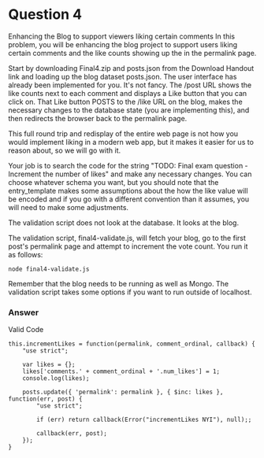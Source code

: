 # Question 4

Enhancing the Blog to support viewers liking certain comments
In this problem, you will be enhancing the blog project to support users liking certain comments and the like counts showing up the in the permalink page.

Start by downloading Final4.zip and posts.json from the Download Handout link and loading up the blog dataset posts.json. The user interface has already been implemented for you. It's not fancy. The /post URL shows the like counts next to each comment and displays a Like button that you can click on. That Like button POSTS to the /like URL on the blog, makes the necessary changes to the database state (you are implementing this), and then redirects the browser back to the permalink page.

This full round trip and redisplay of the entire web page is not how you would implement liking in a modern web app, but it makes it easier for us to reason about, so we will go with it.

Your job is to search the code for the string "TODO: Final exam question - Increment the number of likes" and make any necessary changes. You can choose whatever schema you want, but you should note that the entry_template makes some assumptions about the how the like value will be encoded and if you go with a different convention than it assumes, you will need to make some adjustments.

The validation script does not look at the database. It looks at the blog.

The validation script, final4-validate.js, will fetch your blog, go to the first post's permalink page and attempt to increment the vote count. You run it as follows:

````
node final4-validate.js
````

Remember that the blog needs to be running as well as Mongo. The validation script takes some options if you want to run outside of localhost.

### Answer

Valid Code
````
this.incrementLikes = function(permalink, comment_ordinal, callback) {
    "use strict";

    var likes = {};
    likes['comments.' + comment_ordinal + '.num_likes'] = 1;
    console.log(likes);

    posts.update({ 'permalink': permalink }, { $inc: likes }, function(err, post) {
        "use strict";

        if (err) return callback(Error("incrementLikes NYI"), null);;

        callback(err, post);
    });
}
````

